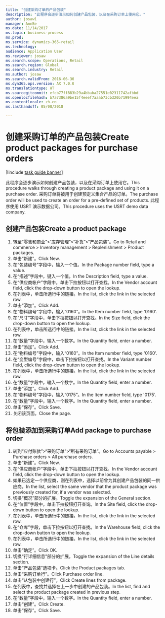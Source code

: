 ```yaml
--- 
title: "创建采购订单的产品包装"
description: "此程序会逐步演示如何创建产品包装，以及在采购订单上使用它。"
author: josaw1
manager: AnnBe
ms.date: 11/14/2017
ms.topic: business-process
ms.prod: 
ms.service: dynamics-365-retail
ms.technology: 
audience: Application User
ms.reviewer: josaw
ms.search.scope: Operations, Retail
ms.search.region: Global
ms.search.industry: Retail
ms.author: josaw
ms.search.validFrom: 2016-06-30
ms.dyn365.ops.version: AX 7.0.0
ms.translationtype: HT
ms.sourcegitcommit: efcb77ff883b29a4bbaba27551e02311742afbbd
ms.openlocfilehash: b7a7386a9be15f4eeef7aaab73cb320b71994eea
ms.contentlocale: zh-cn
ms.lasthandoff: 05/08/2018

---
```

# <a name="create-product-packages-for-purchase-orders"></a><span data-ttu-id="3adc1-103">创建采购订单的产品包装</span><span class="sxs-lookup"><span data-stu-id="3adc1-103">Create product packages for purchase orders</span></span>

[!include [task guide banner](../includes/task-guide-banner.md)]

<span data-ttu-id="3adc1-104">此程序会逐步演示如何创建产品包装，以及在采购订单上使用它。</span><span class="sxs-lookup"><span data-stu-id="3adc1-104">This procedure walks through creating a product package and using it on a purchase order.</span></span> <span data-ttu-id="3adc1-105">采购订单将被用于创建预定义集合产品的订单。</span><span class="sxs-lookup"><span data-stu-id="3adc1-105">The purchase order will be used to create an order for a pre-defined set of products.</span></span> <span data-ttu-id="3adc1-106">此程序使用 USRT 演示数据公司。</span><span class="sxs-lookup"><span data-stu-id="3adc1-106">This procedure uses the USRT demo data company.</span></span>


## <a name="create-a-product-package"></a><span data-ttu-id="3adc1-107">创建产品包装</span><span class="sxs-lookup"><span data-stu-id="3adc1-107">Create a product package</span></span>
1. <span data-ttu-id="3adc1-108">转至“零售和商业”>“库存管理”>“补货”>“产品包装”。</span><span class="sxs-lookup"><span data-stu-id="3adc1-108">Go to Retail and commerce > Inventory management > Replenishment > Product packages.</span></span>
2. <span data-ttu-id="3adc1-109">单击“新建”。</span><span class="sxs-lookup"><span data-stu-id="3adc1-109">Click New.</span></span>
3. <span data-ttu-id="3adc1-110">在“包装编号”字段中，输入一个值。</span><span class="sxs-lookup"><span data-stu-id="3adc1-110">In the Package number field, type a value.</span></span>
4. <span data-ttu-id="3adc1-111">在“描述”字段中，键入一个值。</span><span class="sxs-lookup"><span data-stu-id="3adc1-111">In the Description field, type a value.</span></span>
5. <span data-ttu-id="3adc1-112">在“供应商帐户”字段中，单击下拉按钮以打开查找。</span><span class="sxs-lookup"><span data-stu-id="3adc1-112">In the Vendor account field, click the drop-down button to open the lookup.</span></span>
6. <span data-ttu-id="3adc1-113">在列表中，单击所选行中的链接。</span><span class="sxs-lookup"><span data-stu-id="3adc1-113">In the list, click the link in the selected row.</span></span>
7. <span data-ttu-id="3adc1-114">单击“添加”。</span><span class="sxs-lookup"><span data-stu-id="3adc1-114">Click Add.</span></span>
8. <span data-ttu-id="3adc1-115">在“物料编号”字段中，输入“0160”。</span><span class="sxs-lookup"><span data-stu-id="3adc1-115">In the Item number field, type '0160'.</span></span>
9. <span data-ttu-id="3adc1-116">在“尺寸”字段中，单击下拉按钮以打开查找。</span><span class="sxs-lookup"><span data-stu-id="3adc1-116">In the Size field, click the drop-down button to open the lookup.</span></span>
10. <span data-ttu-id="3adc1-117">在列表中，单击所选行中的链接。</span><span class="sxs-lookup"><span data-stu-id="3adc1-117">In the list, click the link in the selected row.</span></span>
11. <span data-ttu-id="3adc1-118">在“数量”字段中，输入一个数字。</span><span class="sxs-lookup"><span data-stu-id="3adc1-118">In the Quantity field, enter a number.</span></span>
12. <span data-ttu-id="3adc1-119">单击“添加”。</span><span class="sxs-lookup"><span data-stu-id="3adc1-119">Click Add.</span></span>
13. <span data-ttu-id="3adc1-120">在“物料编号”字段中，输入“0160”。</span><span class="sxs-lookup"><span data-stu-id="3adc1-120">In the Item number field, type '0160'.</span></span>
14. <span data-ttu-id="3adc1-121">在“变型编号”字段中，单击下拉按钮以打开查找。</span><span class="sxs-lookup"><span data-stu-id="3adc1-121">In the Variant number field, click the drop-down button to open the lookup.</span></span>
15. <span data-ttu-id="3adc1-122">在列表中，单击所选行中的链接。</span><span class="sxs-lookup"><span data-stu-id="3adc1-122">In the list, click the link in the selected row.</span></span>
16. <span data-ttu-id="3adc1-123">在“数量”字段中，输入一个数字。</span><span class="sxs-lookup"><span data-stu-id="3adc1-123">In the Quantity field, enter a number.</span></span>
17. <span data-ttu-id="3adc1-124">单击“添加”。</span><span class="sxs-lookup"><span data-stu-id="3adc1-124">Click Add.</span></span>
18. <span data-ttu-id="3adc1-125">在“物料编号”字段中，输入“0175”。</span><span class="sxs-lookup"><span data-stu-id="3adc1-125">In the Item number field, type '0175'.</span></span>
19. <span data-ttu-id="3adc1-126">在“数量”字段中，输入一个数字。</span><span class="sxs-lookup"><span data-stu-id="3adc1-126">In the Quantity field, enter a number.</span></span>
20. <span data-ttu-id="3adc1-127">单击“保存”。</span><span class="sxs-lookup"><span data-stu-id="3adc1-127">Click Save.</span></span>
21. <span data-ttu-id="3adc1-128">关闭该页面。</span><span class="sxs-lookup"><span data-stu-id="3adc1-128">Close the page.</span></span>

## <a name="add-package-to-purchase-order"></a><span data-ttu-id="3adc1-129">将包装添加到采购订单</span><span class="sxs-lookup"><span data-stu-id="3adc1-129">Add package to purchase order</span></span>
1. <span data-ttu-id="3adc1-130">转到“应付账款”>“采购订单”>“所有采购订单”。</span><span class="sxs-lookup"><span data-stu-id="3adc1-130">Go to Accounts payable > Purchase orders > All purchase orders.</span></span>
2. <span data-ttu-id="3adc1-131">单击“新建”。</span><span class="sxs-lookup"><span data-stu-id="3adc1-131">Click New.</span></span>
3. <span data-ttu-id="3adc1-132">在“供应商帐户”字段中，单击下拉按钮以打开查找。</span><span class="sxs-lookup"><span data-stu-id="3adc1-132">In the Vendor account field, click the drop-down button to open the lookup.</span></span>
4. <span data-ttu-id="3adc1-133">如果已选定一个供应商，则在列表中，选择以前曾为其创建产品包装的同一供应商。</span><span class="sxs-lookup"><span data-stu-id="3adc1-133">In the list, select the same vendor that the product package was previously created for, if a vendor was selected.</span></span>
5. <span data-ttu-id="3adc1-134">切换“概况”部分的扩展。</span><span class="sxs-lookup"><span data-stu-id="3adc1-134">Toggle the expansion of the General section.</span></span>
6. <span data-ttu-id="3adc1-135">在“位置”字段中，单击下拉按钮打开查询。</span><span class="sxs-lookup"><span data-stu-id="3adc1-135">In the Site field, click the drop-down button to open the lookup.</span></span>
7. <span data-ttu-id="3adc1-136">在列表中，单击所选行中的链接。</span><span class="sxs-lookup"><span data-stu-id="3adc1-136">In the list, click the link in the selected row.</span></span>
8. <span data-ttu-id="3adc1-137">在“仓库”字段，单击下拉按钮以打开查找。</span><span class="sxs-lookup"><span data-stu-id="3adc1-137">In the Warehouse field, click the drop-down button to open the lookup.</span></span>
9. <span data-ttu-id="3adc1-138">在列表中，单击所选行中的链接。</span><span class="sxs-lookup"><span data-stu-id="3adc1-138">In the list, click the link in the selected row.</span></span>
10. <span data-ttu-id="3adc1-139">单击“确定”。</span><span class="sxs-lookup"><span data-stu-id="3adc1-139">Click OK.</span></span>
11. <span data-ttu-id="3adc1-140">切换“行详细信息”部分的扩展。</span><span class="sxs-lookup"><span data-stu-id="3adc1-140">Toggle the expansion of the Line details section.</span></span>
12. <span data-ttu-id="3adc1-141">单击“产品包装”选项卡。</span><span class="sxs-lookup"><span data-stu-id="3adc1-141">Click the Product packages tab.</span></span>
13. <span data-ttu-id="3adc1-142">单击“采购订单行”。</span><span class="sxs-lookup"><span data-stu-id="3adc1-142">Click Purchase order line.</span></span>
14. <span data-ttu-id="3adc1-143">单击“从包装中创建行”。</span><span class="sxs-lookup"><span data-stu-id="3adc1-143">Click Create lines from package.</span></span>
15. <span data-ttu-id="3adc1-144">在列表中，查找并选择在上一步中创建的产品包装。</span><span class="sxs-lookup"><span data-stu-id="3adc1-144">In the list, find and select the product package created in previous step.</span></span>
16. <span data-ttu-id="3adc1-145">在“数量”字段中，输入一个数字。</span><span class="sxs-lookup"><span data-stu-id="3adc1-145">In the Quantity field, enter a number.</span></span>
17. <span data-ttu-id="3adc1-146">单击“创建”。</span><span class="sxs-lookup"><span data-stu-id="3adc1-146">Click Create.</span></span>
18. <span data-ttu-id="3adc1-147">单击“保存”。</span><span class="sxs-lookup"><span data-stu-id="3adc1-147">Click Save.</span></span>



